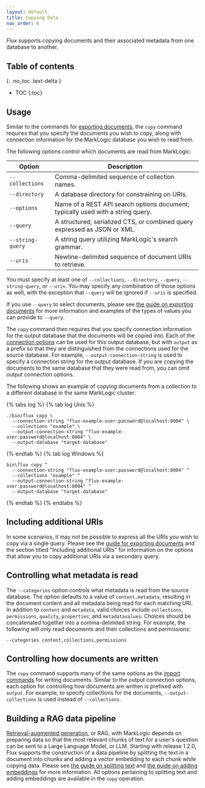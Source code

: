 ```yaml
---
layout: default
title: Copying Data
nav_order: 6
---
```


Flux supports copying documents and their associated metadata from one database to another.

## Table of contents
{: .no_toc .text-delta }

- TOC
{:toc}

## Usage

Similar to the commands for [exporting documents](export/export-documents.md), the `copy` command requires that you 
specify the documents you wish to copy, along with connection information for the MarkLogic database you wish to read
from.

The following options control which documents are read from MarkLogic:

| Option | Description | 
| --- |--- |
| `--collections` | Comma-delimited sequence of collection names. |
| `--directory` | A database directory for constraining on URIs. |
| `--options` | Name of a REST API search options document; typically used with a string query. |
| `--query` | A structured, serialized CTS, or combined query expressed as JSON or XML. |
| `--string-query` | A string query utilizing MarkLogic's search grammar. |
| `--uris` | Newline-delimited sequence of document URIs to retrieve. |

You must specify at least one of `--collections`, `--directory`, `--query`, `--string-query`, or `--uris`. You may specify any
combination of those options as well, with the exception that `--query` will be ignored if `--uris` is specified.

If you use `--query` to select documents, please see [the guide on exporting documents](export/export-documents.md) for
more information and examples of the types of values you can provide to `--query`.

The `copy` command then requires that you specify connection information for the output database that the documents
will be copied into. Each of the [connection options](common-options.md) can be used for this output database, but with
`output` as a prefix so that they are distinguished from the connections used for the source database. For example, 
`--output-connection-string` is used to specify a connection string for the output database. If you are copying the documents
to the same database that they were read from, you can omit output connection options.

The following shows an example of copying documents from a collection to a different database in the same MarkLogic 
cluster:

{% tabs log %}
{% tab log Unix %}
```
./bin/flux copy \
  --connection-string "flux-example-user:password@localhost:8004" \
  --collections "example" \
  --output-connection-string "flux-example-user:password@localhost:8004" \
  --output-database "target-database"
```
{% endtab %}
{% tab log Windows %}
```
bin\flux copy ^
  --connection-string "flux-example-user:password@localhost:8004" ^
  --collections "example" ^
  --output-connection-string "flux-example-user:password@localhost:8004" ^
  --output-database "target-database"
```
{% endtab %}
{% endtabs %}

## Including additional URIs

In some scenarios, it may not be possible to express all the URIs you wish to copy via a single query. Please see
the [guide for exporting documents](export/export-documents.md) and the section titled "Including additional URIs" for
information on the options that allow you to copy additional URIs via a secondary query.

## Controlling what metadata is read

The `--categories` option controls what metadata is read from the source database. The option defaults to a value of 
`content,metadata`, resulting in the document content and all metadata being read for each matching URI. 
In addition to `content` and `metadata`, valid choices include `collections`, `permissions`, `quality`, `properties`, 
and `metadatavalues`. Choices should be concatenated together into a comma-delimited string. For example, the 
following will only read documents and their collections and permissions:

    --categories content,collections,permissions

## Controlling how documents are written

The `copy` command supports many of the same options as the [import commands](import/common-import-features.md) for 
writing documents. Similar to the output connection options, each option for controlling how documents are written
is prefixed with `output`. For example, to specify collections for the documents, `--output-collections` is used instead
of `--collections`.

## Building a RAG data pipeline

[Retrieval-augmented generation](https://www.progress.com/marklogic/solutions/generative-ai), or RAG, with MarkLogic depends on preparing data so that the most relevant
chunks of text for a user's question can be sent to a Large Language Model, or LLM. Starting with release 1.2.0, Flux
supports the construction of a data pipeline by splitting the text in a document into chunks and adding a vector
embedding to each chunk while copying data. Please see [the guide on splitting text](import/splitting.md) and
[the guide on adding embeddings](import/embedder/embedder.md) for more information. All options pertaining to splitting
text and adding embeddings are available in the `copy` operation.

